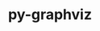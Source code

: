 ---
title: "py-graphviz"
layout: cache
categories: [package, develop-2024-02-04]
meta: {"versions": ["0.8.4"], "compilers": ["gcc@=11.4.0"], "oss": ["ubuntu22.04"], "platforms": ["linux"], "targets": ["x86_64_v3"], "stacks": ["ml-linux-x86_64-cpu", "ml-linux-x86_64-cuda", "ml-linux-x86_64-rocm", "root"], "num_specs": 1, "num_specs_by_stack": {"ml-linux-x86_64-rocm": 1, "ml-linux-x86_64-cuda": 1, "root": 1, "ml-linux-x86_64-cpu": 1}}
spec_details: [{"hash": "t3n572lxl6f5pcjtc5ncufrpsjwdb7hu", "compiler": "gcc@=11.4.0", "versions": ["0.8.4"], "os": "ubuntu22.04", "platform": "linux", "target": "x86_64_v3", "variants": ["build_system=python_pip", "~dev", "~docs"], "stacks": ["ml-linux-x86_64-rocm", "ml-linux-x86_64-cuda", "root", "ml-linux-x86_64-cpu"], "size": "-", "tarball": "https://binaries.spack.io/develop-2024-02-04/build_cache/linux-ubuntu22.04-x86_64_v3/gcc-11.4.0/py-graphviz-0.8.4/linux-ubuntu22.04-x86_64_v3-gcc-11.4.0-py-graphviz-0.8.4-t3n572lxl6f5pcjtc5ncufrpsjwdb7hu.spack"}]
---